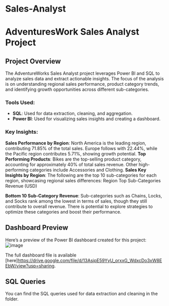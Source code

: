 # Sales-Analyst
# AdventuresWork Sales Analyst Project

## Project Overview
The AdventureWorks Sales Analyst project leverages Power BI and SQL to analyze sales data and extract actionable insights. The focus of the analysis is on understanding regional sales performance, product category trends, and identifying growth opportunities across different sub-categories.

### Tools Used:
- **SQL**: Used for data extraction, cleaning, and aggregation.
- **Power BI**: Used for visualizing sales insights and creating a dashboard.


### Key Insights:
**Sales Performance by Region**:
North America is the leading region, contributing 71.85% of the total sales.
Europe follows with 22.44%, while the Pacific region contributes 5.71%, showing growth potential.
**Top Performing Products**:
Bikes are the top-selling product category, accounting for approximately 40% of total sales revenue.
Other high-performing categories include Accessories and Clothing.
**Sales Key Insights by Region**:
The following are the top 10 sub-categories for each region, showcasing regional sales differences:
Region	Top Sub-Categories	Revenue (USD)

**Bottom 10 Sub-Category Revenue**:
Sub-categories such as Chains, Locks, and Socks rank among the lowest in terms of sales, though they still contribute to overall revenue.
There is potential to explore strategies to optimize these categories and boost their performance.
## Dashboard Preview
Here’s a preview of the Power BI dashboard created for this project:
![image](https://github.com/user-attachments/assets/a4851918-c8a5-4152-b530-f7fca9572663)



The full dashboard file is available [here]https://drive.google.com/file/d/13AsjpE59YyU_orxxG_WdxcDo3xW8EEbW/view?usp=sharing.

## SQL Queries
You can find the SQL queries used for data extraction and cleaning in the  folder.


